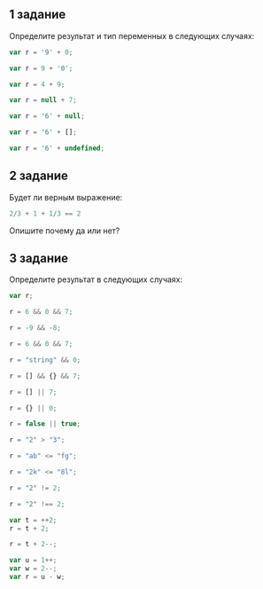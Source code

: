 ## 1 задание

Определите результат и тип переменных в следующих случаях:

```javascript
var r = '9' + 0;

var r = 9 + '0';

var r = 4 + 9;

var r = null + 7;

var r = '6' + null;

var r = '6' + [];

var r = '6' + undefined;
```

## 2 задание

Будет ли верным  выражение:

```javascript
2/3 + 1 + 1/3 == 2
```
Опишите почему да или нет?

## 3 задание

Определите результат в следующих случаях:

```javascript
var r;

r = 6 && 0 && 7;

r = -9 && -8;

r = 6 && 0 && 7;

r = "string" && 0;

r = [] && {} && 7;

r = [] || 7;

r = {} || 0;

r = false || true;

r = "2" > "3";

r = "ab" <= "fg";

r = "2k" <= "8l";

r = "2" != 2;

r = "2" !== 2;

var t = ++2;
r = t + 2;

r = t + 2--;

var u = 1++;
var w = 2--;
var r = u - w;
```


